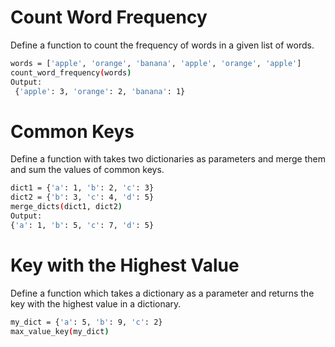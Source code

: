 # Count Word Frequency

Define a function to count the frequency of words in a given list of words.

```sh
words = ['apple', 'orange', 'banana', 'apple', 'orange', 'apple'] 
count_word_frequency(words) 
Output:
 {'apple': 3, 'orange': 2, 'banana': 1}
```

# Common Keys
Define a function with takes two dictionaries as parameters and merge them and sum the values of common keys.

```sh
dict1 = {'a': 1, 'b': 2, 'c': 3}
dict2 = {'b': 3, 'c': 4, 'd': 5}
merge_dicts(dict1, dict2)
Output:
{'a': 1, 'b': 5, 'c': 7, 'd': 5}
```

# Key with the Highest Value

Define a function which takes a dictionary as a parameter and returns the key with the highest value in a dictionary.

```sh
my_dict = {'a': 5, 'b': 9, 'c': 2}
max_value_key(my_dict)
```
